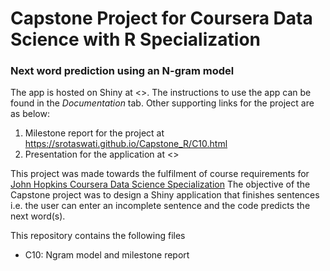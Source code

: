 # Capstone Project for Coursera Data Science with R Specialization

### Next word prediction using an N-gram model

The app is hosted on Shiny at <>. The instructions to use the app can be found in the *Documentation* tab. Other supporting links for the project are as below:
1. Milestone report for the project at <https://srotaswati.github.io/Capstone_R/C10.html>
2. Presentation for the application at <>  


This project was made towards the fulfilment of course requirements for [John Hopkins Coursera Data Science Specialization](https://www.coursera.org/specialization/jhudatascience/1?utm_medium=listingPage) The objective of the Capstone project was to design a Shiny application that finishes sentences i.e. the user can enter an incomplete sentence and the code predicts the next word(s).

This repository contains the following files
 - C10: Ngram model and milestone report
 
